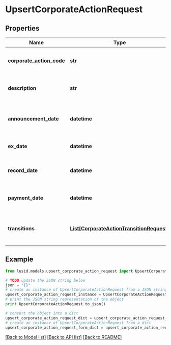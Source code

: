 # UpsertCorporateActionRequest


## Properties
Name | Type | Description | Notes
------------ | ------------- | ------------- | -------------
**corporate_action_code** | **str** | The unique identifier of this corporate action | 
**description** | **str** | The description of the corporate action. | [optional] 
**announcement_date** | **datetime** | The announcement date of the corporate action | 
**ex_date** | **datetime** | The ex date of the corporate action | 
**record_date** | **datetime** | The record date of the corporate action | 
**payment_date** | **datetime** | The payment date of the corporate action | 
**transitions** | [**List[CorporateActionTransitionRequest]**](CorporateActionTransitionRequest.md) | The transitions that result from this corporate action | 

## Example

```python
from lusid.models.upsert_corporate_action_request import UpsertCorporateActionRequest

# TODO update the JSON string below
json = "{}"
# create an instance of UpsertCorporateActionRequest from a JSON string
upsert_corporate_action_request_instance = UpsertCorporateActionRequest.from_json(json)
# print the JSON string representation of the object
print UpsertCorporateActionRequest.to_json()

# convert the object into a dict
upsert_corporate_action_request_dict = upsert_corporate_action_request_instance.to_dict()
# create an instance of UpsertCorporateActionRequest from a dict
upsert_corporate_action_request_form_dict = upsert_corporate_action_request.from_dict(upsert_corporate_action_request_dict)
```
[[Back to Model list]](../README.md#documentation-for-models) [[Back to API list]](../README.md#documentation-for-api-endpoints) [[Back to README]](../README.md)


